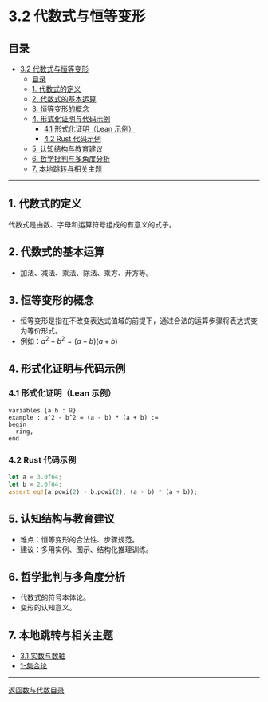 # 3.2 代数式与恒等变形

## 目录

- [3.2 代数式与恒等变形](#32-代数式与恒等变形)
  - [目录](#目录)
  - [1. 代数式的定义](#1-代数式的定义)
  - [2. 代数式的基本运算](#2-代数式的基本运算)
  - [3. 恒等变形的概念](#3-恒等变形的概念)
  - [4. 形式化证明与代码示例](#4-形式化证明与代码示例)
    - [4.1 形式化证明（Lean 示例）](#41-形式化证明lean-示例)
    - [4.2 Rust 代码示例](#42-rust-代码示例)
  - [5. 认知结构与教育建议](#5-认知结构与教育建议)
  - [6. 哲学批判与多角度分析](#6-哲学批判与多角度分析)
  - [7. 本地跳转与相关主题](#7-本地跳转与相关主题)

---

## 1. 代数式的定义

代数式是由数、字母和运算符号组成的有意义的式子。

## 2. 代数式的基本运算

- 加法、减法、乘法、除法、乘方、开方等。

## 3. 恒等变形的概念

- 恒等变形是指在不改变表达式值域的前提下，通过合法的运算步骤将表达式变为等价形式。
- 例如：$a^2 - b^2 = (a-b)(a+b)$

## 4. 形式化证明与代码示例

### 4.1 形式化证明（Lean 示例）

```lean
variables {a b : ℝ}
example : a^2 - b^2 = (a - b) * (a + b) :=
begin
  ring,
end
```

### 4.2 Rust 代码示例

```rust
let a = 3.0f64;
let b = 2.0f64;
assert_eq!(a.powi(2) - b.powi(2), (a - b) * (a + b));
```

## 5. 认知结构与教育建议

- 难点：恒等变形的合法性、步骤规范。
- 建议：多用实例、图示、结构化推理训练。

## 6. 哲学批判与多角度分析

- 代数式的符号本体论。
- 变形的认知意义。

## 7. 本地跳转与相关主题

- [3.1 实数与数轴](./3.1-实数与数轴.md)
- [1-集合论](../../1-集合论/README.md)

---

[返回数与代数目录](../README.md)
